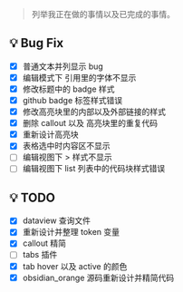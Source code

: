 
> 列举我正在做的事情以及已完成的事情。

## 💡 Bug Fix

- [x] 普通文本并列显示 bug
- [x] 编辑模式下 引用里的字体不显示
- [x] 修改标题中的 badge 样式
- [x] github badge 标签样式错误
- [x] 修改高亮块里的内部以及外部链接的样式
- [x] 删除 callout 以及 高亮块里的重复代码
- [x] 重新设计高亮块
- [x] 表格选中时内容区不显示
- [ ] 编辑视图下 > 样式不显示
- [ ] 编辑视图下 list 列表中的代码块样式错误

## 💡 TODO

- [x] dataview 查询文件
- [x] 重新设计并整理 token 变量
- [x] callout 精简
- [ ] tabs 插件
- [x] tab hover 以及 active 的颜色
- [x] obsidian_orange 源码重新设计并精简代码
